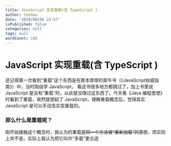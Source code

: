 ```yaml
---
title: JavaScript 实现重载(含 TypeScript )
author: teemwu
date: '2020/08/06 23:57'
isPublished: false
categories: null
tags: null
wordCount: 180
---
```


# JavaScript 实现重载(含 TypeScript )

还记得第一次看到“重载”这个东西是在那本厚厚的犀牛书（《JavaScript权威指南》）中，当时刚自学 JavaScript， 看这书很多地方都跳过了，加上书里说 JavaScript 是没有“重载”的，从此就没理过这东西了。今天看《Java 编程思想》时看到了重载，突然就想起了 JavaScript，理解重载概念后，觉得其实 JavaScript 是可以手动去实现重载的。
### 那么什么是重载呢？
刚开始接触这个概念时，我认为的重载是~~同一个方法被“重新加载”的意思~~，而实际上并不是。实际上我认为把它叫作“多载”更合适
